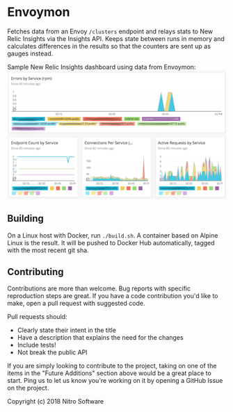 Envoymon
========

Fetches data from an Envoy `/clusters` endpoint and relays stats to New Relic
Insights via the Insights API. Keeps state between runs in memory and
calculates differences in the results so that the counters are sent up as
gauges instead.

Sample New Relic Insights dashboard using data from Envoymon:
![Sample Dashboard](assets/envoy_dash.png)

Building
--------

On a Linux host with Docker, run `./build.sh`. A container based on Alpine
Linux is the result. It will be pushed to Docker Hub automatically, tagged
with the most recent git sha.

Contributing
------------

Contributions are more than welcome. Bug reports with specific reproduction
steps are great. If you have a code contribution you'd like to make, open a
pull request with suggested code.

Pull requests should:

 * Clearly state their intent in the title
 * Have a description that explains the need for the changes
 * Include tests!
 * Not break the public API

If you are simply looking to contribute to the project, taking on one of the
items in the "Future Additions" section above would be a great place to start.
Ping us to let us know you're working on it by opening a GitHub Issue on the
project.

Copyright (c) 2018 Nitro Software
